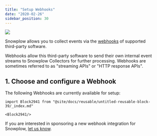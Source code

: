 ```yaml
---
title: "Setup Webhooks"
date: "2020-02-26"
sidebar_position: 30
---
```


![](images/snowplow-aws-pipeline-webhooks.png)

Snowplow allows you to collect events via the [webhooks](http://en.wikipedia.org/wiki/Webhook) of supported third-party software.

Webhooks allow this third-party software to send their own internal event streams to Snowplow Collectors for further processing. Webhooks are sometimes referred to as "streaming APIs" or "HTTP response APIs".

## 1. Choose and configure a Webhook

The following Webhooks are currently available for setup:

```mdx-code-block
import Block2941 from "@site/docs/reusable/untitled-reusable-block-39/_index.md"

<Block2941/>
```

If you are interested in sponsoring a new webhook integration for Snowplow, [let us know](https://snowplowanalytics.com/contact-us/).
